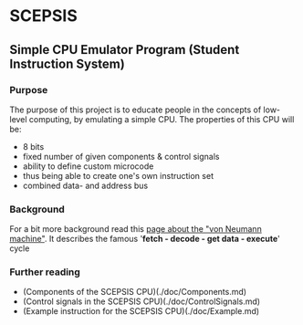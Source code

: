 
# SCEPSIS

## Simple CPU Emulator Program (Student Instruction System)

### Purpose

The purpose of this project is to educate people in the concepts of low-level computing, by emulating a simple CPU. The properties of this CPU will be:

- 8 bits
- fixed number of given components & control signals
- ability to define custom microcode
- thus being able to create one's own instruction set
- combined data- and address bus

### Background

For a bit more background read this [page about the "von Neumann machine"](https://geronimo370.nl/computers/theory/the-von-neumann-machine/). It describes the famous '**fetch - decode - get data - execute**' cycle

### Further reading

- (Components of the SCEPSIS CPU)(./doc/Components.md)
- (Control signals in the SCEPSIS CPU)(./doc/ControlSignals.md)
- (Example instruction for the SCEPSIS CPU)(./doc/Example.md)
